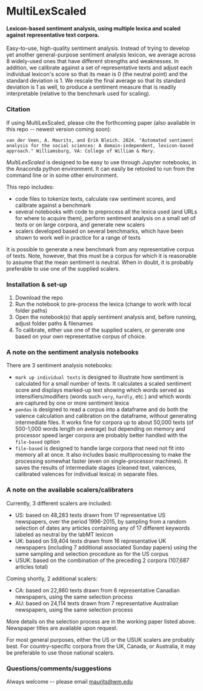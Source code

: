 # MultiLexScaled

#### Lexicon-based sentiment analysis, using multiple lexica and scaled against representative text corpora.

Easy-to-use, high-quality sentiment analysis. Instead of trying to develop yet another general-purpose sentiment analysis lexicon, we average across 8 widely-used ones that have different strengths and weaknesses. In addition, we calibrate against a set of representative texts and adjust each individual lexicon's score so that its mean is 0 (the neutral point) and the standard deviation is 1. We rescale the final average so that its standard deviation is 1 as well, to produce a sentiment measure that is readily interpretable (relative to the benchmark used for scaling).


### Citation

If using MultiLexScaled, please cite the forthcoming paper (also available in this repo -- newest version coming soon):

`van der Veen, A. Maurits, and Erik Bleich. 2024. "Automated sentiment analysis for the social sciences:
A domain-independent, lexicon-based approach." Williamsburg, VA: College of William & Mary.`


_MultiLexScaled_ is designed to be easy to use through Jupyter notebooks, in the Anaconda python environment. It can easily be retooled to run from the command line or in some other environment.

This repo includes:
- code files to tokenize texts, calculate raw sentiment scores, and calibrate against a benchmark
- several notebooks with code to preprocess all the lexica used (and URLs for where to acquire them), perform sentiment analysis on a small set of texts or on large corpora, and generate new scalers
- scalers developed based on several benchmarks, which have been shown to work well in practice for a range of texts

It is possible to generate a new benchmark from any representative corpus of texts. Note, however, that this must be a corpus for which it is reasonable to assume that the mean sentiment is neutral. When in doubt, it is probably preferable to use one of the supplied scalers.


### Installation & set-up

1. Download the repo
2. Run the notebook to pre-process the lexica (change to work with local folder paths)
3. Open the notebook(s) that apply sentiment analysis and, before running, adjust folder paths & filenames
4. To calibrate, either use one of the supplied scalers, or generate one based on your own representative corpus of choice.

### A note on the sentiment analysis notebooks

There are 3 sentiment analysis notebooks:
- `mark up individual texts` is designed to illustrate how sentiment is calculated for a small number of texts. It calculates a scaled sentiment score and displays marked-up text showing which words served as intensifiers/modifiers (words such `very`, `hardly`, etc.) and which words are captured by one or more sentiment lexica
- `pandas` is designed to read a corpus into a dataframe and do both the valence calculation and calibration on the dataframe, without generating intermediate files. It works fine for corpora up to about 50,000 texts (of 500-1,000 words length on average) but depending on memory and processor speed larger corpora are probably better handled with the `file-based` option
- `file-based` is designed to handle large corpora that need not fit into memory all at once. It also includes basic multiprocessing to make the processing somewhat faster (even on single-processor machines). It saves the results of intermediate stages (cleaned text, valences, calibrated valences for individual lexica) in separate files.

### A note on the available scalers/calibraters

Currently, 3 different scalers are included:
- US: based on 48,283 texts drawn from 17 representative US newspapers, over the period 1996-2015, by sampling from a random selection of dates any articles containing any of 17 different keywords labeled as neutral by the labMT lexicon
- UK: based on 59,404 texts drawn from 16 representative UK newspapers (including 7 additional associated Sunday papers) using the same sampling and selection procedure as for the US corpus
- USUK: based on the combination of the preceding 2 corpora (107,687 articles total)

Coming shortly, 2 additional scalers:
- CA: based on 22,860 texts drawn from 6 representative Canadian newspapers, using the same selection process
- AU: based on 24,114 texts drawn from 7 representative Australian newspapers, using the same selection process

More details on the selection process are in the working paper listed above. Newspaper titles are available upon request.

For most general purposes, either the US or the USUK scalers are probably best. For country-specific corpora from the UK, Canada, or Australia, it may be preferable to use those national scalers.

### Questions/comments/suggestions

Always welcome -- please email maurits@wm.edu


```python

```
